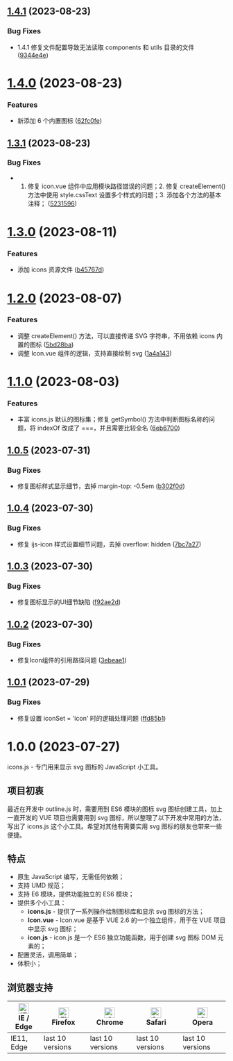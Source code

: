 ## [1.4.1](https://github.com/yaohaixiao/icons.js/compare/1.4.0...1.4.1) (2023-08-23)


### Bug Fixes

* 1.4.1 修复文件配置导致无法读取 components 和 utils 目录的文件 ([9344e4e](https://github.com/yaohaixiao/icons.js/commit/9344e4ebfe13b217de0e9cc73de6343853979e1c))



# [1.4.0](https://github.com/yaohaixiao/icons.js/compare/1.3.1...1.4.0) (2023-08-23)


### Features

* 新添加 6 个内置图标 ([62fc0fe](https://github.com/yaohaixiao/icons.js/commit/62fc0fed7529d64fddb44b767a7dbba07056ebba))



## [1.3.1](https://github.com/yaohaixiao/icons.js/compare/1.3.0...1.3.1) (2023-08-23)


### Bug Fixes

* 1. 修复 icon.vue 组件中应用模块路径错误的问题；2. 修复 createElement() 方法中使用 style.cssText 设置多个样式的问题；3. 添加各个方法的基本注释； ([5231596](https://github.com/yaohaixiao/icons.js/commit/5231596d3d7a2a0cee3ed7e78789af741c19e232))



# [1.3.0](https://github.com/yaohaixiao/icons.js/compare/1.2.0...1.3.0) (2023-08-11)


### Features

* 添加 icons 资源文件 ([b45767d](https://github.com/yaohaixiao/icons.js/commit/b45767d6a772e9a3df6b1cb86e03c271545e4d4d))



# [1.2.0](https://github.com/yaohaixiao/icons.js/compare/1.1.0...1.2.0) (2023-08-07)


### Features

* 调整 createElement() 方法，可以直接传递 SVG 字符串，不用依赖 icons 内置的图标 ([5bd28ba](https://github.com/yaohaixiao/icons.js/commit/5bd28ba9f1ca721b8914d6016f6ee6c34939873f))
* 调整 Icon.vue 组件的逻辑，支持直接绘制 svg ([1a4a143](https://github.com/yaohaixiao/icons.js/commit/1a4a1438bb1b250631e22bf1b2320bbd355b59bd))



# [1.1.0](https://github.com/yaohaixiao/icons.js/compare/1.0.5...1.1.0) (2023-08-03)


### Features

* 丰富 icons.js 默认的图标集；修复 getSymbol() 方法中判断图标名称的问题，将 indexOf 改成了 ===，并且需要比较全名 ([6eb6700](https://github.com/yaohaixiao/icons.js/commit/6eb6700901bc8dc8cc9ceb5ecc6799cb4c05c427))



## [1.0.5](https://github.com/yaohaixiao/icons.js/compare/1.0.4...1.0.5) (2023-07-31)


### Bug Fixes

* 修复图标样式显示细节，去掉 margin-top: -0.5em ([b302f0d](https://github.com/yaohaixiao/icons.js/commit/b302f0da5f75e22cd1c838a7afd8dc970d885288))



## [1.0.4](https://github.com/yaohaixiao/icons.js/compare/1.0.3...1.0.4) (2023-07-30)


### Bug Fixes

* 修复 ijs-icon 样式设置细节问题，去掉 overflow: hidden ([7bc7a27](https://github.com/yaohaixiao/icons.js/commit/7bc7a27e9b4e5fa9f7e409385aec1dc0311cc290))



## [1.0.3](https://github.com/yaohaixiao/icons.js/compare/1.0.2...1.0.3) (2023-07-30)


### Bug Fixes

* 修复图标显示的UI细节缺陷 ([f92ae2d](https://github.com/yaohaixiao/icons.js/commit/f92ae2de27cef33da3e3a4fe72801c854d18684e))



## [1.0.2](https://github.com/yaohaixiao/icons.js/compare/1.0.1...1.0.2) (2023-07-30)


### Bug Fixes

* 修复Icon组件的引用路径问题 ([3ebeae1](https://github.com/yaohaixiao/icons.js/commit/3ebeae18f4591892465430b4c4ffd82a93de86fe))



## [1.0.1](https://github.com/yaohaixiao/icons.js/compare/1.0.0...1.0.1) (2023-07-29)


### Bug Fixes

* 修复设置 iconSet = 'icon' 时的逻辑处理问题 ([ffd85b1](https://github.com/yaohaixiao/icons.js/commit/ffd85b171d16ba872cc9fdfe5ebfcae5c0eae811))



# 1.0.0 (2023-07-27)


icons.js - 专门用来显示 svg 图标的 JavaScript 小工具。


## 项目初衷

最近在开发中 outline.js 时，需要用到 ES6 模块的图标 svg 图标创建工具，加上一直开发的 VUE 项目也需要用到 svg 图标，所以整理了以下开发中常用的方法，写出了 icons.js 这个小工具。希望对其他有需要实用 svg 图标的朋友也带来一些便捷。



## 特点

- 原生 JavaScript 编写，无需任何依赖；
- 支持 UMD 规范；
- 支持 E6 模块，提供功能独立的 ES6 模块；
- 提供多个小工具：
    * **icons.js** - 提供了一系列操作绘制图标库和显示 svg 图标的方法；
    * **Icon.vue** - Icon.vue 是基于 VUE 2.6 的一个独立组件，用于在 VUE 项目中显示 svg 图标；
    * **icon.js** - icon.js 是一个 ES6 独立功能函数，用于创建 svg 图标 DOM 元素的；
- 配置灵活，调用简单；
- 体积小；



## 浏览器支持

| [<img src="https://raw.githubusercontent.com/alrra/browser-logos/master/src/edge/edge_48x48.png" alt="IE / Edge" width="24px" height="24px" />](https://github.com/yaohaixiao/delegate.js/)</br>IE / Edge | [<img src="https://raw.githubusercontent.com/alrra/browser-logos/master/src/firefox/firefox_48x48.png" alt="Firefox" width="24px" height="24px" />](https://github.com/yaohaixiao/delegate.js/)</br>Firefox | [<img src="https://raw.githubusercontent.com/alrra/browser-logos/master/src/chrome/chrome_48x48.png" alt="Chrome" width="24px" height="24px" />](https://github.com/yaohaixiao/delegate.js/)</br>Chrome | [<img src="https://raw.githubusercontent.com/alrra/browser-logos/master/src/safari/safari_48x48.png" alt="Safari" width="24px" height="24px" />](https://github.com/yaohaixiao/delegate.js/)</br>Safari | [<img src="https://raw.githubusercontent.com/alrra/browser-logos/master/src/opera/opera_48x48.png" alt="Opera" width="24px" height="24px" />](https://github.com/yaohaixiao/delegate.js/)</br>Opera |
|----------------------------------------------------------------------------------------------------------------------------------------------------------------------------------------------------------|------------------------------------------------------------------------------------------------------------------------------------------------------------------------------------------------------------|--------------------------------------------------------------------------------------------------------------------------------------------------------------------------------------------------------|--------------------------------------------------------------------------------------------------------------------------------------------------------------------------------------------------------|----------------------------------------------------------------------------------------------------------------------------------------------------------------------------------------------------|
| IE11, Edge                                                                                                                                                                                               | last 10 versions                                                                                                                                                                                           | last 10 versions                                                                                                                                                                                       | last 10 versions                                                                                                                                                                                       | last 10 versions                                                                                                                                                                                   |





